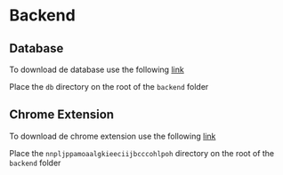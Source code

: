 # Backend


## Database

To download de database use the following [link](https://drive.google.com/drive/folders/1P83-0PH26qOfLBpLYg8NEG9xtPbwjU75?usp=sharing)

Place the `db` directory on the root of the `backend` folder

## Chrome Extension

To download de chrome extension use the following [link](https://drive.google.com/drive/folders/1iOP2QPrDQPQPgvLHt7hyirqDbSZ80aju?usp=sharing)

Place the `nnpljppamoaalgkieeciijbcccohlpoh` directory on the root of the `backend` folder

